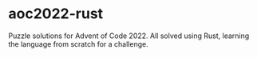 # aoc2022-rust
Puzzle solutions for Advent of Code 2022. All solved using Rust, learning the language from scratch for a challenge.
